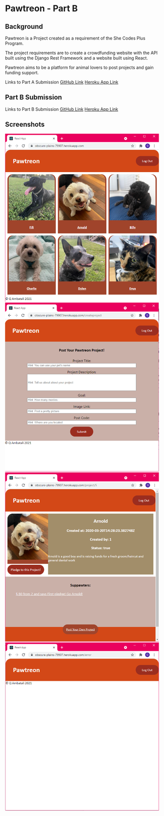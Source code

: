 Pawtreon - Part B
=========

Background
---------
Pawtreon is a Project created as a requirement of the She Codes Plus Program.

The project requirements are to create a crowdfunding website with the API built using the Django Rest Framework and a website built using React.

Pawtreon aims to be a platform for animal lovers to post projects and gain funding support.

Links to Part A Submission
[GitHub Link](https://github.com/aeineeuq/Pawtreon)
[Heroku App Link](https://fierce-falls-82144.herokuapp.com/)


Part B Submission
---------
Links to Part B Submission
[GitHub Link](https://github.com/aeineeuq/crowdfunding)
[Heroku App Link](https://obscure-plains-79907.herokuapp.com/)

Screenshots
---------
![Pawtreon Home Page](https://github.com/aeineeuq/crowdfunding/blob/master/Part%20B%20-%20Screenshot%20Home%20Page.PNG)
![Pawtreon Project Creation Page](https://github.com/aeineeuq/crowdfunding/blob/master/Part%20B%20-%20Screenshot%20Project%20Creation%20Form.PNG)
![Pawtreon Project with Pledge](https://github.com/aeineeuq/crowdfunding/blob/master/Part%20B%20-%20Screenshot%20Project%20w%20Pledge.PNG?raw=true)
![Pawtreon Error Page - Incompleted](https://github.com/aeineeuq/crowdfunding/blob/master/Part%20B%20-%20Screenshot%20Unauthorised%20Error.PNG?raw=true)
